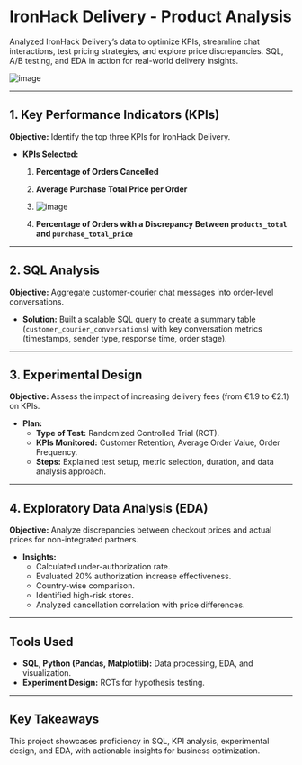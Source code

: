 # IronHack Delivery - Product Analysis 

Analyzed IronHack Delivery’s data to optimize KPIs, streamline chat interactions, test pricing strategies, and explore price discrepancies. SQL, A/B testing, and EDA in action for real-world delivery insights.

![image](https://github.com/user-attachments/assets/ba587790-577a-45bd-b242-e41a98e483f4)

---

## 1. Key Performance Indicators (KPIs)

**Objective:** Identify the top three KPIs for IronHack Delivery.

- **KPIs Selected:**
  1. **Percentage of Orders Cancelled**
  2. **Average Purchase Total Price per Order**

  3. ![image](https://github.com/user-attachments/assets/c41b8dd0-13ff-4e2f-8a82-cc3d22be8dbd)

  4. **Percentage of Orders with a Discrepancy Between `products_total` and `purchase_total_price`**

---

## 2. SQL Analysis

**Objective:** Aggregate customer-courier chat messages into order-level conversations.

- **Solution:** Built a scalable SQL query to create a summary table (`customer_courier_conversations`) with key conversation metrics (timestamps, sender type, response time, order stage).

---

## 3. Experimental Design

**Objective:** Assess the impact of increasing delivery fees (from €1.9 to €2.1) on KPIs.

- **Plan:**
  - **Type of Test:** Randomized Controlled Trial (RCT).
  - **KPIs Monitored:** Customer Retention, Average Order Value, Order Frequency.
  - **Steps:** Explained test setup, metric selection, duration, and data analysis approach.

---

## 4. Exploratory Data Analysis (EDA)

**Objective:** Analyze discrepancies between checkout prices and actual prices for non-integrated partners.

- **Insights:**
  - Calculated under-authorization rate.
  - Evaluated 20% authorization increase effectiveness.
  - Country-wise comparison.
  - Identified high-risk stores.
  - Analyzed cancellation correlation with price differences.

---

## Tools Used

- **SQL, Python (Pandas, Matplotlib):** Data processing, EDA, and visualization.
- **Experiment Design:** RCTs for hypothesis testing.

---

## Key Takeaways

This project showcases proficiency in SQL, KPI analysis, experimental design, and EDA, with actionable insights for business optimization.
